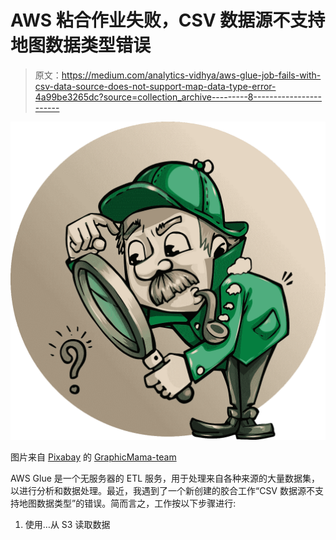 # AWS 粘合作业失败，CSV 数据源不支持地图数据类型错误

> 原文：<https://medium.com/analytics-vidhya/aws-glue-job-fails-with-csv-data-source-does-not-support-map-data-type-error-4a99be3265dc?source=collection_archive---------8----------------------->

![](img/f3f826c31657144a20bc8d11dbb5d6f0.png)

图片来自 [Pixabay](https://pixabay.com/?utm_source=link-attribution&utm_medium=referral&utm_campaign=image&utm_content=1424831) 的 [GraphicMama-team](https://pixabay.com/users/graphicmama-team-2641041/?utm_source=link-attribution&utm_medium=referral&utm_campaign=image&utm_content=1424831)

AWS Glue 是一个无服务器的 ETL 服务，用于处理来自各种来源的大量数据集，以进行分析和数据处理。最近，我遇到了一个新创建的胶合工作“CSV 数据源不支持地图数据类型”的错误。简而言之，工作按以下步骤进行:

1.  使用…从 S3 读取数据